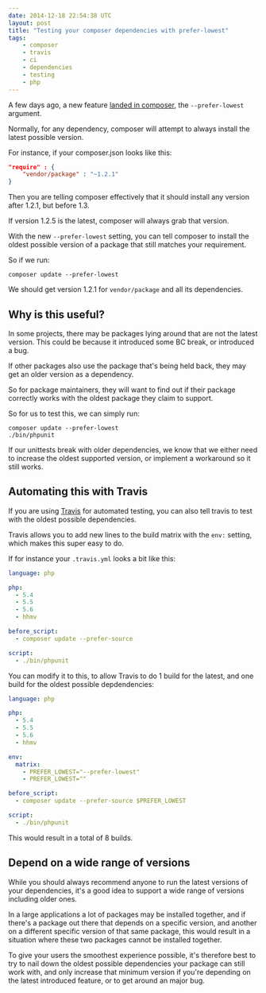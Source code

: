 ```yaml
---
date: 2014-12-18 22:54:38 UTC
layout: post
title: "Testing your composer dependencies with prefer-lowest"
tags:
    - composer
    - travis
    - ci
    - dependencies
    - testing
    - php
---
```


A few days ago, a new feature [landed in composer][1], the `--prefer-lowest`
argument.

Normally, for any dependency, composer will attempt to always install the
latest possible version.

For instance, if your composer.json looks like this:

```json
"require" : {
    "vendor/package" : "~1.2.1"
}
```

Then you are telling composer effectively that it should install any version
after 1.2.1, but before 1.3.

If version 1.2.5 is the latest, composer will always grab that version.

With the new `--prefer-lowest` setting, you can tell composer to install the
oldest possible version of a package that still matches your requirement.

So if we run:

    composer update --prefer-lowest

We should get version 1.2.1 for `vendor/package` and all its dependencies.


Why is this useful?
-------------------

In some projects, there may be packages lying around that are not the latest
version. This could be because it introduced some BC break, or introduced a
bug.

If other packages also use the package that's being held back, they may get
an older version as a dependency.

So for package maintainers, they will want to find out if their package
correctly works with the oldest package they claim to support.

So for us to test this, we can simply run:

    composer update --prefer-lowest
    ./bin/phpunit

If our unittests break with older dependencies, we know that we either need
to increase the oldest supported version, or implement a workaround so it
still works.


Automating this with Travis
---------------------------

If you are using [Travis][2] for automated testing, you can also tell travis
to test with the oldest possible dependencies.

Travis allows you to add new lines to the build matrix with the `env:` setting,
which makes this super easy to do.

If for instance your `.travis.yml` looks a bit like this:

```yaml
language: php

php:
  - 5.4
  - 5.5
  - 5.6
  - hhmv

before_script:
  - composer update --prefer-source

script:
  - ./bin/phpunit
```

You can modify it to this, to allow Travis to do 1 build for the latest, and
one build for the oldest possible depdendencies:


```yaml
language: php

php:
  - 5.4
  - 5.5
  - 5.6
  - hhmv

env:
  matrix:
    - PREFER_LOWEST="--prefer-lowest"
    - PREFER_LOWEST=""

before_script:
  - composer update --prefer-source $PREFER_LOWEST 

script:
  - ./bin/phpunit
```

This would result in a total of 8 builds.


Depend on a wide range of versions
----------------------------------

While you should always recommend anyone to run the latest versions of
your dependencies, it's a good idea to support a wide range of versions
including older ones.

In a large applications a lot of packages may be installed together, and if
there's a package out there that depends on a specific version, and another
on a different specific version of that same package, this would result in
a situation where these two packages cannot be installed together. 

To give your users the smoothest experience possible, it's therefore best to
try to nail down the oldest possible dependencies your package can still work
with, and only increase that minimum version if you're depending on the latest
introduced feature, or to get around an major bug.

[1]: https://github.com/composer/composer/pull/3450
[2]: https://travis-ci.org/
